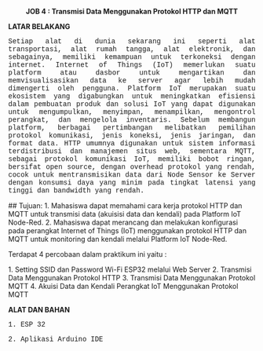 <b><p align="center">JOB 4 : Transmisi Data Menggunakan Protokol HTTP dan MQTT</p></b>
<b><p align="left">LATAR BELAKANG</p></b>
<p style="font-family:courier;" align="justify">Setiap alat di dunia sekarang ini seperti alat transportasi, alat rumah tangga, alat elektronik, dan sebagainya, memiliki kemampuan untuk terkoneksi dengan internet. Internet of Things (IoT) memerlukan suatu platform atau dasbor untuk mengartikan dan memvisualisasikan data ke server agar lebih mudah dimengerti oleh pengguna. Platform IoT merupakan suatu ekosistem yang digabungkan untuk meningkatkan efisiensi dalam pembuatan produk dan solusi IoT yang dapat digunakan untuk mengumpulkan, menyimpan, menampilkan, mengontrol perangkat, dan mengelola inventaris. Sebelum membangun platform, berbagai pertimbangan melibatkan pemilihan protokol komunikasi, jenis koneksi, jenis jaringan, dan format data. HTTP umumnya digunakan untuk sistem informasi terdistribusi dan manajemen situs web, sementara MQTT, sebagai protokol komunikasi IoT, memiliki bobot ringan, bersifat open source, dengan overhead protokol yang rendah, cocok untuk mentransmisikan data dari Node Sensor ke Server dengan konsumsi daya yang minim pada tingkat latensi yang tinggi dan bandwidth yang rendah.</p>
## Tujuan:
1. Mahasiswa dapat memahami cara kerja protokol HTTP dan MQTT untuk
   transmisi data (akuisisi data dan kendali) pada Platform IoT Node-Red.
2. Mahasiswa dapat merancang dan melakukan konfigurasi pada perangkat
   Internet of Things (IoT) menggunakan protokol HTTP dan MQTT untuk
   monitoring dan kendali melalui Platform IoT Node-Red.

<p align="left">Terdapat 4 percobaan dalam praktikum ini yaitu : </p>
1. Setting SSID dan Password Wi-Fi ESP32 melalui Web Server
2. Transmisi Data Menggunakan Protokol HTTP
3. Transmisi Data Menggunakan Protokol MQTT
4. Akuisi Data dan Kendali Perangkat IoT Menggunakan Protokol MQTT
<b><p align="left">ALAT DAN BAHAN</p></b>
<p style="font-family:courier;" align="justify">1. ESP 32</p>
<p style="font-family:courier;" align="justify">2. Aplikasi Arduino IDE</p>
